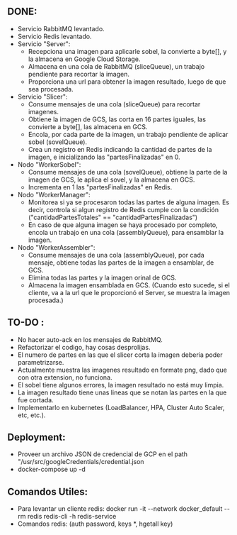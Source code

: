 ## DONE:
* Servicio RabbitMQ levantado.
* Servicio Redis levantado.
*  Servicio "Server":
    * Recepciona una imagen para aplicarle sobel, la convierte a byte[], y la almacena en Google Cloud Storage. 
    * Almacena en una cola de RabbitMQ (sliceQueue), un trabajo pendiente para recortar la imagen.
    * Proporciona una url para obtener la imagen resultado, luego de que sea procesada.
* Servicio "Slicer": 
    * Consume mensajes de una cola (sliceQueue) para recortar imagenes. 
    * Obtiene la imagen de GCS, las corta en 16 partes iguales, las convierte a byte[], las almacena en GCS.
    * Encola, por cada parte de la imagen, un trabajo pendiente de aplicar sobel (sovelQueue).
    * Crea un registro en Redis indicando la cantidad de partes de la imagen, e inicializando las "partesFinalizadas" en 0.
* Nodo "WorkerSobel": 
    * Consume mensajes de una cola (sovelQueue), obtiene la parte de la imagen de GCS, le aplica el sovel, y la almacena en GCS.
    * Incrementa en 1 las "partesFinalizadas" en Redis.
* Nodo "WorkerManager": 
    * Monitorea si ya se procesaron todas las partes de alguna imagen. Es decir, controla si algun registro de Redis cumple con la condición ("cantidadPartesTotales" == "cantidadPartesFinalizadas")
    * En caso de que alguna imagen se haya procesado por completo, encola un trabajo en una cola (assemblyQueue), para ensamblar la imagen.
* Nodo "WorkerAssembler": 
    * Consume mensajes de una cola (assemblyQueue), por cada mensaje, obtiene todas las partes de la imagen a ensamblar, de GCS.
    * Elimina todas las partes y la imagen orinal de GCS.
    * Almacena la imagen ensamblada en GCS. (Cuando esto sucede, si el cliente, va a la url que le proporcionó el Server, se muestra la imagen procesada.)

## TO-DO :
* No hacer auto-ack en los mensajes de RabbitMQ.
* Refactorizar el codigo, hay cosas desprolijas.
* El numero de partes en las que el slicer corta la imagen debería poder parametrizarse.
* Actualmente muestra las imagenes resultado en formate png, dado que con otra extension, no funciona.
* El sobel tiene algunos errores, la imagen resultado no está muy limpia.
* La imagen resultado tiene unas lineas que se notan las partes en la que fue cortada.
* Implementarlo en kubernetes (LoadBalancer, HPA, Cluster Auto Scaler, etc, etc.).



## Deployment:
* Proveer un archivo JSON de credencial de GCP en el path "/usr/src/googleCredentials/credential.json
* docker-compose up -d

## Comandos Utiles:
* Para levantar un cliente redis: docker run -it --network docker_default --rm redis redis-cli -h redis-service
* Comandos redis: (auth password, keys *, hgetall key)




